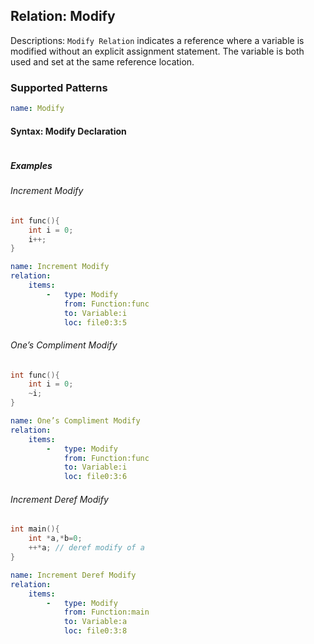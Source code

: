 ## Relation: Modify
Descriptions: `Modify Relation` indicates a reference where a variable is modified without an explicit assignment statement. The variable is both used and set at the same reference location.

### Supported Patterns
```yaml
name: Modify
```

#### Syntax: Modify Declaration
```text
```

##### Examples

######  Increment Modify
```cpp
int func(){
    int i = 0;
    i++;
}
```

```yaml
name: Increment Modify
relation:
    items:
        -   type: Modify
            from: Function:func
            to: Variable:i
            loc: file0:3:5
```

######  One’s Compliment Modify
```cpp
int func(){
    int i = 0;
    ~i;
}
```

```yaml
name: One’s Compliment Modify
relation:
    items:
        -   type: Modify
            from: Function:func
            to: Variable:i
            loc: file0:3:6
```


######  Increment Deref Modify
```cpp
int main(){
    int *a,*b=0;
    ++*a; // deref modify of a
}

```

```yaml
name: Increment Deref Modify
relation:
    items:
        -   type: Modify
            from: Function:main
            to: Variable:a
            loc: file0:3:8
```

